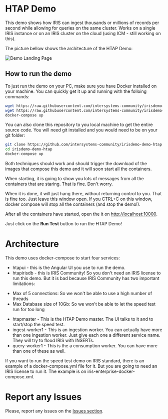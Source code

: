 # HTAP Demo

This demo shows how IRIS can ingest thousands or millions of records per second while allowing for queries on the same cluster. Works on a single IRIS instance or on an IRIS cluster on the cloud (using ICM - still working on this).

The picture bellow shows the architecture of the HTAP Demo:

![Demo Landing Page](https://raw.githubusercontent.com/intersystems-community/irisdemo-demo-htap/master/README.png?raw=true)

## How to run the demo

To just run the demo on your PC, make sure you have Docker installed on your machine. You can quickly get it up and running with the folloing commands:

```bash
wget https://raw.githubusercontent.com/intersystems-community/irisdemo-demo-htap/master/docker-compose.yml
wget https://raw.githubusercontent.com/intersystems-community/irisdemo-demo-htap/master/.env
docker-compose up
```

You can also clone this repository to you local machine to get the entire source code. You will need git installed and you would need to be on your git folder:

```bash
git clone https://github.com/intersystems-community/irisdemo-demo-htap
cd irisdemo-demo-htap
docker-compose up
```

Both techniques should work and should trigger the download of the images that compose this demo and it will soon start all the containers. 

When starting, it is going to show you lots of messages from all the containers that are staring. That is fine. Don't worry.

When it is done, it will just hang there, without returning control to you. That is fine too. Just leave this window open. If you CTRL+C on this window, docker compose will stop all the containers (and stop the demo!).

After all the containers have started, open the it on [http://localhost:10000](http://localhost:10000).

Just click on the **Run Test** button to run the HTAP Demo!

# Architecture

This demo uses docker-compose to start four services:

* htapui - this is the Angular UI you use to run the demo.
* htapirisdb - this is IRIS Community! So you don't need an IRIS license to run this demo. But it is bad because IRIS Community has two important limitations:
 - Max of 5 connections: So we won't be able to use a high number of threads
 - Max Database size of 10Gb: So we won't be able to let the speed test run for too long
* htapmaster - This is the HTAP Demo master. The UI talks to it and to start/stop the speed test.
* ingest-worker1 - This is an ingestion worker. You can actually have more than one ingestion worker. Just give each one a different service name. They will try to flood IRIS with INSERTs.
* query-worker1 - This is the a consumption worker. You can have more than one of these as well. 

If you want to run the speed test demo on IRIS standard, there is an example of a docker-compose.yml file for it. But you are going to need an IRIS license to run it. The example is on iris-enterprise-docker-compose.xml.

# Report any Issues

Please, report any issues on the [Issues section](https://github.com/intersystems-community/irisdemo-demo-htap/issues).
